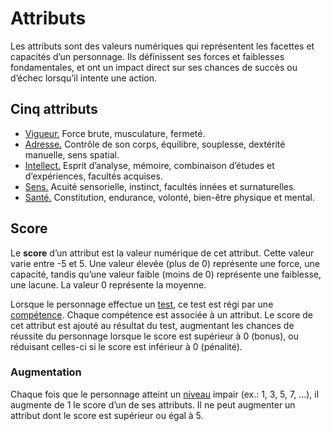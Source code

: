 # Attributs

Les attributs sont des valeurs numériques qui représentent les facettes et capacités d’un personnage. Ils définissent ses forces et faiblesses fondamentales, et ont un impact direct sur ses chances de succès ou d’échec lorsqu’il intente une action.

## Cinq attributs

- [Vigueur.](/docs/attributs/vigueur.md) Force brute, musculature, fermeté.
- [Adresse.](/docs/attributs/adresse.md) Contrôle de son corps, équilibre, souplesse, dextérité manuelle, sens spatial.
- [Intellect.](/docs/attributs/intellect.md) Esprit d’analyse, mémoire, combinaison d’études et d’expériences, facultés acquises.
- [Sens.](/docs/attributs/sens.md) Acuité sensorielle, instinct, facultés innées et surnaturelles.
- [Santé.](/docs/attributs/sante.md) Constitution, endurance, volonté, bien-être physique et mental.

## Score

Le **score** d’un attribut est la valeur numérique de cet attribut. Cette valeur varie entre -5 et 5. Une valeur élevée (plus de 0) représente une force, une capacité, tandis qu’une valeur faible (moins de 0) représente une faiblesse, une lacune. La valeur 0 représente la moyenne.

Lorsque le personnage effectue un [test](/docs/tests.md), ce test est régi par une [compétence](/docs/competences.md). Chaque compétence est associée à un attribut. Le score de cet attribut est ajouté au résultat du test, augmentant les chances de réussite du personnage lorsque le score est supérieur à 0 (bonus), ou réduisant celles-ci si le score est inférieur à 0 (pénalité).

### Augmentation

Chaque fois que le personnage atteint un [niveau](/docs/niveau.md) impair (ex.: 1, 3, 5, 7, …), il augmente de 1 le score d’un de ses attributs. Il ne peut augmenter un attribut dont le score est supérieur ou égal à 5.
